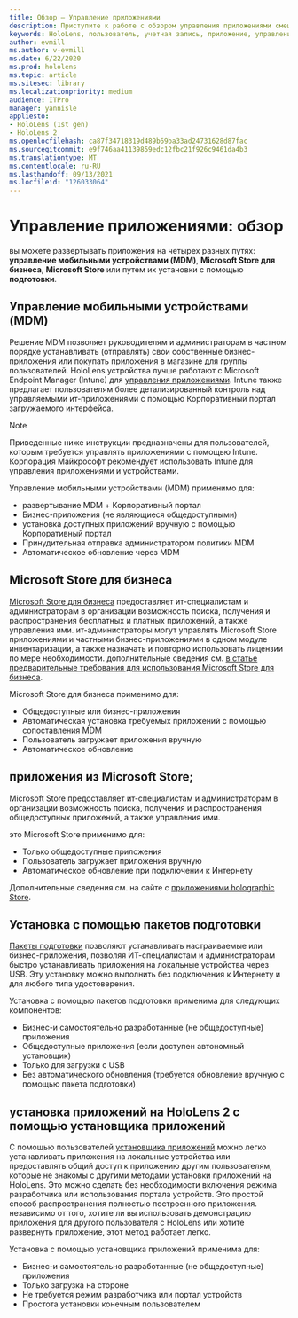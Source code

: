 ```yaml
---
title: Обзор — Управление приложениями
description: Приступите к работе с обзором управления приложениями смешанной реальности с помощью управления мобильными устройствами, магазина Майкрософт для бизнеса и подготовки пакетов.
keywords: HoloLens, пользователь, учетная запись, приложение, управление приложениями,
author: evmill
ms.author: v-evmill
ms.date: 6/22/2020
ms.prod: hololens
ms.topic: article
ms.sitesec: library
ms.localizationpriority: medium
audience: ITPro
manager: yannisle
appliesto:
- HoloLens (1st gen)
- HoloLens 2
ms.openlocfilehash: ca87f34718319d489b69ba33ad24731628d87fac
ms.sourcegitcommit: e9f746aa41139859edc12fbc21f926c9461da4b3
ms.translationtype: MT
ms.contentlocale: ru-RU
ms.lasthandoff: 09/13/2021
ms.locfileid: "126033064"
---
```

# <a name="app-management-overview"></a>Управление приложениями: обзор

вы можете развертывать приложения на четырех разных путях: **управление мобильными устройствами (MDM)**, **Microsoft Store для бизнеса**, **Microsoft Store** или путем их установки с помощью **подготовки**.

## <a name="mobile-device-management-mdm"></a>Управление мобильными устройствами (MDM)

Решение MDM позволяет руководителям и администраторам в частном порядке устанавливать (отправлять) свои собственные бизнес-приложения или покупать приложения в магазине для группы пользователей. HoloLens устройства лучше работают с Microsoft Endpoint Manager (Intune) для [управления приложениями](app-deploy-intune.md). Intune также предлагает пользователям более детализированный контроль над управляемыми ит-приложениями с помощью Корпоративный портал загружаемого интерфейса.

> [!NOTE]
> Приведенные ниже инструкции предназначены для пользователей, которым требуется управлять приложениями с помощью Intune. Корпорация Майкрософт рекомендует использовать Intune для управления приложениями и устройствами.

Управление мобильными устройствами (MDM) применимо для:

* развертывание MDM + Корпоративный портал
* Бизнес-приложения (не являющиеся общедоступными)
* установка доступных приложений вручную с помощью Корпоративный портал
* Принудительная отправка администратором политики MDM
* Автоматическое обновление через MDM

## <a name="microsoft-store-for-business"></a>Microsoft Store для бизнеса

[Microsoft Store для бизнеса](app-deploy-store-business.md) предоставляет ит-специалистам и администраторам в организации возможность поиска, получения и распространения бесплатных и платных приложений, а также управления ими. ит-администраторы могут управлять Microsoft Store приложениями и частными бизнес-приложениями в одном модуле инвентаризации, а также назначать и повторно использовать лицензии по мере необходимости. дополнительные сведения см. [в статье предварительные требования для использования Microsoft Store для бизнеса](/microsoft-store/prerequisites-microsoft-store-for-business).

Microsoft Store для бизнеса применимо для:

* Общедоступные или бизнес-приложения
* Автоматическая установка требуемых приложений с помощью сопоставления MDM
* Пользователь загружает приложения вручную
* Автоматическое обновление

## <a name="microsoft-store-apps"></a>приложения из Microsoft Store;

Microsoft Store предоставляет ит-специалистам и администраторам в организации возможность поиска, получения и распространения общедоступных приложений, а также управления ими.

это Microsoft Store применимо для:

* Только общедоступные приложения
* Пользователь загружает приложения вручную
* Автоматическое обновление при подключении к Интернету

Дополнительные сведения см. на сайте с [приложениями holographic Store](/hololens/holographic-store-apps).

## <a name="install-via-provisioning-packages"></a>Установка с помощью пакетов подготовки

[Пакеты подготовки](app-deploy-provisioning-package.md) позволяют устанавливать настраиваемые или бизнес-приложения, позволяя ИТ-специалистам и администраторам быстро устанавливать приложения на локальные устройства через USB. Эту установку можно выполнить без подключения к Интернету и для любого типа удостоверения.

Установка с помощью пакетов подготовки применима для следующих компонентов:

* Бизнес-и самостоятельно разработанные (не общедоступные) приложения
* Общедоступные приложения (если доступен автономный установщик)
* Только для загрузки с USB
* Без автоматического обновления (требуется обновление вручную с помощью пакета подготовки)

## <a name="install-apps-on-hololens-2-via-app-installer"></a>установка приложений на HoloLens 2 с помощью установщика приложений

С помощью пользователей [установщика приложений](app-deploy-app-installer.md) можно легко устанавливать приложения на локальные устройства или предоставлять общий доступ к приложению другим пользователям, которые не знакомы с другими методами установки приложений на HoloLens. Это можно сделать без необходимости включения режима разработчика или использования портала устройств. Это простой способ распространения полностью построенного приложения. независимо от того, хотите ли вы использовать демонстрацию приложения для другого пользователя с HoloLens или хотите развернуть приложение, этот метод работает легко.

Установка с помощью установщика приложений применима для:

* Бизнес-и самостоятельно разработанные (не общедоступные) приложения
* Только загрузка на стороне
* Не требуется режим разработчика или портал устройств
* Простота установки конечным пользователем
